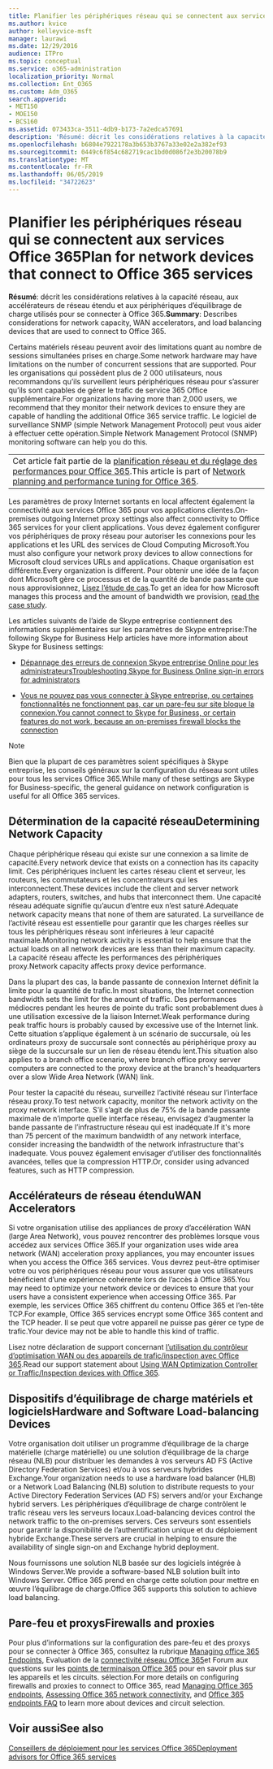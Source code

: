 ```yaml
---
title: Planifier les périphériques réseau qui se connectent aux services Office 365
ms.author: kvice
author: kelleyvice-msft
manager: laurawi
ms.date: 12/29/2016
audience: ITPro
ms.topic: conceptual
ms.service: o365-administration
localization_priority: Normal
ms.collection: Ent_O365
ms.custom: Adm_O365
search.appverid:
- MET150
- MOE150
- BCS160
ms.assetid: 073433ca-3511-4db9-b173-7a2edca57691
description: 'Résumé: décrit les considérations relatives à la capacité réseau, aux accélérateurs de réseau étendu et aux périphériques d’équilibrage de charge utilisés pour se connecter à Office 365.'
ms.openlocfilehash: b6804e7922178a3b653b3767a33e02e2a382ef93
ms.sourcegitcommit: 0449c6f854c682719cac1bd0d086f2e3b20078b9
ms.translationtype: MT
ms.contentlocale: fr-FR
ms.lasthandoff: 06/05/2019
ms.locfileid: "34722623"
---
```

# <a name="plan-for-network-devices-that-connect-to-office-365-services"></a><span data-ttu-id="807f4-103">Planifier les périphériques réseau qui se connectent aux services Office 365</span><span class="sxs-lookup"><span data-stu-id="807f4-103">Plan for network devices that connect to Office 365 services</span></span>

 <span data-ttu-id="807f4-104">**Résumé**: décrit les considérations relatives à la capacité réseau, aux accélérateurs de réseau étendu et aux périphériques d’équilibrage de charge utilisés pour se connecter à Office 365.</span><span class="sxs-lookup"><span data-stu-id="807f4-104">**Summary**: Describes considerations for network capacity, WAN accelerators, and load balancing devices that are used to connect to Office 365.</span></span>
  
<span data-ttu-id="807f4-105">Certains matériels réseau peuvent avoir des limitations quant au nombre de sessions simultanées prises en charge.</span><span class="sxs-lookup"><span data-stu-id="807f4-105">Some network hardware may have limitations on the number of concurrent sessions that are supported.</span></span> <span data-ttu-id="807f4-106">Pour les organisations qui possèdent plus de 2 000 utilisateurs, nous recommandons qu’ils surveillent leurs périphériques réseau pour s’assurer qu’ils sont capables de gérer le trafic de service 365 Office supplémentaire.</span><span class="sxs-lookup"><span data-stu-id="807f4-106">For organizations having more than 2,000 users, we recommend that they monitor their network devices to ensure they are capable of handling the additional Office 365 service traffic.</span></span> <span data-ttu-id="807f4-107">Le logiciel de surveillance SNMP (simple Network Management Protocol) peut vous aider à effectuer cette opération.</span><span class="sxs-lookup"><span data-stu-id="807f4-107">Simple Network Management Protocol (SNMP) monitoring software can help you do this.</span></span>

||
|:-----|
| <span data-ttu-id="807f4-108">Cet article fait partie de la [planification réseau et du réglage des performances pour Office 365](https://aka.ms/tune).</span><span class="sxs-lookup"><span data-stu-id="807f4-108">This article is part of [Network planning and performance tuning for Office 365](https://aka.ms/tune).</span></span>|

<span data-ttu-id="807f4-109">Les paramètres de proxy Internet sortants en local affectent également la connectivité aux services Office 365 pour vos applications clientes.</span><span class="sxs-lookup"><span data-stu-id="807f4-109">On-premises outgoing Internet proxy settings also affect connectivity to Office 365 services for your client applications.</span></span> <span data-ttu-id="807f4-110">Vous devez également configurer vos périphériques de proxy réseau pour autoriser les connexions pour les applications et les URL des services de Cloud Computing Microsoft.</span><span class="sxs-lookup"><span data-stu-id="807f4-110">You must also configure your network proxy devices to allow connections for Microsoft cloud services URLs and applications.</span></span> <span data-ttu-id="807f4-111">Chaque organisation est différente.</span><span class="sxs-lookup"><span data-stu-id="807f4-111">Every organization is different.</span></span> <span data-ttu-id="807f4-112">Pour obtenir une idée de la façon dont Microsoft gère ce processus et de la quantité de bande passante que nous approvisionnez, [Lisez l’étude de cas](https://www.microsoft.com/itshowcase/Article/Content/631/Optimizing-network-performance-for-Microsoft-Office-365).</span><span class="sxs-lookup"><span data-stu-id="807f4-112">To get an idea for how Microsoft manages this process and the amount of bandwidth we provision, [read the case study](https://www.microsoft.com/itshowcase/Article/Content/631/Optimizing-network-performance-for-Microsoft-Office-365).</span></span>
  
<span data-ttu-id="807f4-113">Les articles suivants de l’aide de Skype entreprise contiennent des informations supplémentaires sur les paramètres de Skype entreprise:</span><span class="sxs-lookup"><span data-stu-id="807f4-113">The following Skype for Business Help articles have more information about Skype for Business settings:</span></span>
  
- [<span data-ttu-id="807f4-114">Dépannage des erreurs de connexion Skype entreprise Online pour les administrateurs</span><span class="sxs-lookup"><span data-stu-id="807f4-114">Troubleshooting Skype for Business Online sign-in errors for administrators</span></span>](https://docs.microsoft.com/skypeforbusiness/set-up-skype-for-business-online/troubleshooting-sign-in-errors-for-admins)

- [<span data-ttu-id="807f4-115">Vous ne pouvez pas vous connecter à Skype entreprise, ou certaines fonctionnalités ne fonctionnent pas, car un pare-feu sur site bloque la connexion.</span><span class="sxs-lookup"><span data-stu-id="807f4-115">You cannot connect to Skype for Business, or certain features do not work, because an on-premises firewall blocks the connection</span></span>](https://go.microsoft.com/fwlink/p/?LinkID=243625)

> [!NOTE]
> <span data-ttu-id="807f4-116">Bien que la plupart de ces paramètres soient spécifiques à Skype entreprise, les conseils généraux sur la configuration du réseau sont utiles pour tous les services Office 365.</span><span class="sxs-lookup"><span data-stu-id="807f4-116">While many of these settings are Skype for Business-specific, the general guidance on network configuration is useful for all Office 365 services.</span></span>
  
## <a name="determining-network-capacity"></a><span data-ttu-id="807f4-117">Détermination de la capacité réseau</span><span class="sxs-lookup"><span data-stu-id="807f4-117">Determining Network Capacity</span></span>

<span data-ttu-id="807f4-118">Chaque périphérique réseau qui existe sur une connexion a sa limite de capacité.</span><span class="sxs-lookup"><span data-stu-id="807f4-118">Every network device that exists on a connection has its capacity limit.</span></span> <span data-ttu-id="807f4-119">Ces périphériques incluent les cartes réseau client et serveur, les routeurs, les commutateurs et les concentrateurs qui les interconnectent.</span><span class="sxs-lookup"><span data-stu-id="807f4-119">These devices include the client and server network adapters, routers, switches, and hubs that interconnect them.</span></span> <span data-ttu-id="807f4-120">Une capacité réseau adéquate signifie qu’aucun d’entre eux n’est saturé.</span><span class="sxs-lookup"><span data-stu-id="807f4-120">Adequate network capacity means that none of them are saturated.</span></span> <span data-ttu-id="807f4-121">La surveillance de l’activité réseau est essentielle pour garantir que les charges réelles sur tous les périphériques réseau sont inférieures à leur capacité maximale.</span><span class="sxs-lookup"><span data-stu-id="807f4-121">Monitoring network activity is essential to help ensure that the actual loads on all network devices are less than their maximum capacity.</span></span> <span data-ttu-id="807f4-122">La capacité réseau affecte les performances des périphériques proxy.</span><span class="sxs-lookup"><span data-stu-id="807f4-122">Network capacity affects proxy device performance.</span></span>
  
<span data-ttu-id="807f4-123">Dans la plupart des cas, la bande passante de connexion Internet définit la limite pour la quantité de trafic.</span><span class="sxs-lookup"><span data-stu-id="807f4-123">In most situations, the Internet connection bandwidth sets the limit for the amount of traffic.</span></span> <span data-ttu-id="807f4-124">Des performances médiocres pendant les heures de pointe du trafic sont probablement dues à une utilisation excessive de la liaison Internet.</span><span class="sxs-lookup"><span data-stu-id="807f4-124">Weak performance during peak traffic hours is probably caused by excessive use of the Internet link.</span></span> <span data-ttu-id="807f4-125">Cette situation s’applique également à un scénario de succursale, où les ordinateurs proxy de succursale sont connectés au périphérique proxy au siège de la succursale sur un lien de réseau étendu lent.</span><span class="sxs-lookup"><span data-stu-id="807f4-125">This situation also applies to a branch office scenario, where branch office proxy server computers are connected to the proxy device at the branch's headquarters over a slow Wide Area Network (WAN) link.</span></span>
  
<span data-ttu-id="807f4-126">Pour tester la capacité du réseau, surveillez l’activité réseau sur l’interface réseau proxy.</span><span class="sxs-lookup"><span data-stu-id="807f4-126">To test network capacity, monitor the network activity on the proxy network interface.</span></span> <span data-ttu-id="807f4-127">S’il s’agit de plus de 75% de la bande passante maximale de n’importe quelle interface réseau, envisagez d’augmenter la bande passante de l’infrastructure réseau qui est inadéquate.</span><span class="sxs-lookup"><span data-stu-id="807f4-127">If it's more than 75 percent of the maximum bandwidth of any network interface, consider increasing the bandwidth of the network infrastructure that's inadequate.</span></span> <span data-ttu-id="807f4-128">Vous pouvez également envisager d’utiliser des fonctionnalités avancées, telles que la compression HTTP.</span><span class="sxs-lookup"><span data-stu-id="807f4-128">Or, consider using advanced features, such as HTTP compression.</span></span>
  
## <a name="wan-accelerators"></a><span data-ttu-id="807f4-129">Accélérateurs de réseau étendu</span><span class="sxs-lookup"><span data-stu-id="807f4-129">WAN Accelerators</span></span>

<span data-ttu-id="807f4-130">Si votre organisation utilise des appliances de proxy d’accélération WAN (large Area Network), vous pouvez rencontrer des problèmes lorsque vous accédez aux services Office 365.</span><span class="sxs-lookup"><span data-stu-id="807f4-130">If your organization uses wide area network (WAN) acceleration proxy appliances, you may encounter issues when you access the Office 365 services.</span></span> <span data-ttu-id="807f4-131">Vous devrez peut-être optimiser votre ou vos périphériques réseau pour vous assurer que vos utilisateurs bénéficient d’une expérience cohérente lors de l’accès à Office 365.</span><span class="sxs-lookup"><span data-stu-id="807f4-131">You may need to optimize your network device or devices to ensure that your users have a consistent experience when accessing Office 365.</span></span> <span data-ttu-id="807f4-132">Par exemple, les services Office 365 chiffrent du contenu Office 365 et l’en-tête TCP.</span><span class="sxs-lookup"><span data-stu-id="807f4-132">For example, Office 365 services encrypt some Office 365 content and the TCP header.</span></span> <span data-ttu-id="807f4-133">Il se peut que votre appareil ne puisse pas gérer ce type de trafic.</span><span class="sxs-lookup"><span data-stu-id="807f4-133">Your device may not be able to handle this kind of traffic.</span></span>
  
<span data-ttu-id="807f4-134">Lisez notre déclaration de support concernant [l’utilisation du contrôleur d’optimisation WAN ou des appareils de trafic/inspection avec Office 365](https://support.microsoft.com/kb/2690045).</span><span class="sxs-lookup"><span data-stu-id="807f4-134">Read our support statement about [Using WAN Optimization Controller or Traffic/Inspection devices with Office 365](https://support.microsoft.com/kb/2690045).</span></span>
  
## <a name="hardware-and-software-load-balancing-devices"></a><span data-ttu-id="807f4-135">Dispositifs d’équilibrage de charge matériels et logiciels</span><span class="sxs-lookup"><span data-stu-id="807f4-135">Hardware and Software Load-balancing Devices</span></span>

<span data-ttu-id="807f4-136">Votre organisation doit utiliser un programme d’équilibrage de la charge matérielle (charge matérielle) ou une solution d’équilibrage de la charge réseau (NLB) pour distribuer les demandes à vos serveurs AD FS (Active Directory Federation Services) et/ou à vos serveurs hybrides Exchange.</span><span class="sxs-lookup"><span data-stu-id="807f4-136">Your organization needs to use a hardware load balancer (HLB) or a Network Load Balancing (NLB) solution to distribute requests to your Active Directory Federation Services (AD FS) servers and/or your Exchange hybrid servers.</span></span> <span data-ttu-id="807f4-137">Les périphériques d’équilibrage de charge contrôlent le trafic réseau vers les serveurs locaux.</span><span class="sxs-lookup"><span data-stu-id="807f4-137">Load-balancing devices control the network traffic to the on-premises servers.</span></span> <span data-ttu-id="807f4-138">Ces serveurs sont essentiels pour garantir la disponibilité de l’authentification unique et du déploiement hybride Exchange.</span><span class="sxs-lookup"><span data-stu-id="807f4-138">These servers are crucial in helping to ensure the availability of single sign-on and Exchange hybrid deployment.</span></span>
  
<span data-ttu-id="807f4-139">Nous fournissons une solution NLB basée sur des logiciels intégrée à Windows Server.</span><span class="sxs-lookup"><span data-stu-id="807f4-139">We provide a software-based NLB solution built into Windows Server.</span></span> <span data-ttu-id="807f4-140">Office 365 prend en charge cette solution pour mettre en œuvre l’équilibrage de charge.</span><span class="sxs-lookup"><span data-stu-id="807f4-140">Office 365 supports this solution to achieve load balancing.</span></span>
  
## <a name="firewalls-and-proxies"></a><span data-ttu-id="807f4-141">Pare-feu et proxys</span><span class="sxs-lookup"><span data-stu-id="807f4-141">Firewalls and proxies</span></span>

<span data-ttu-id="807f4-142">Pour plus d’informations sur la configuration des pare-feu et des proxys pour se connecter à Office 365, consultez la rubrique [Managing office 365 Endpoints](https://support.office.com/article/99cab9d4-ef59-4207-9f2b-3728eb46bf9a), Evaluation de la [connectivité réseau Office 365](assessing-network-connectivity.md)et Forum aux questions sur les [points de terminaison Office 365](https://support.office.com/article/d4088321-1c89-4b96-9c99-54c75cae2e6d) pour en savoir plus sur les appareils et les circuits. sélection.</span><span class="sxs-lookup"><span data-stu-id="807f4-142">For more details on configuring firewalls and proxies to connect to Office 365, read [Managing Office 365 endpoints](https://support.office.com/article/99cab9d4-ef59-4207-9f2b-3728eb46bf9a), [Assessing Office 365 network connectivity](assessing-network-connectivity.md), and [Office 365 endpoints FAQ](https://support.office.com/article/d4088321-1c89-4b96-9c99-54c75cae2e6d) to learn more about devices and circuit selection.</span></span>
  
## <a name="see-also"></a><span data-ttu-id="807f4-143">Voir aussi</span><span class="sxs-lookup"><span data-stu-id="807f4-143">See also</span></span>

[<span data-ttu-id="807f4-144">Conseillers de déploiement pour les services Office 365</span><span class="sxs-lookup"><span data-stu-id="807f4-144">Deployment advisors for Office 365 services</span></span>](deployment-advisors-for-office-365.md)
